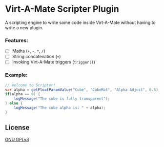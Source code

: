 # Virt-A-Mate Scripter Plugin

A scripting engine to write some code inside Virt-A-Mate without having to write a new plugin.

### Features:

- [ ] Maths (`+`, `-`, `*`, `/`)
- [ ] String concatenation (`+`)
- [ ] Invoking Virt-A-Mate triggers (`trigger()`)

### Example:

```c#
// Welcome to Scripter!
var alpha = getFloatParamValue("Cube", "CubeMat", "Alpha Adjust", 0.5);
if(alpha == 0) {
    logMessage("The cube is fully transparent");
} else {
    logMessage("The cube alpha is: " + alpha);
}
```

## License

[GNU GPLv3](LICENSE.md)
